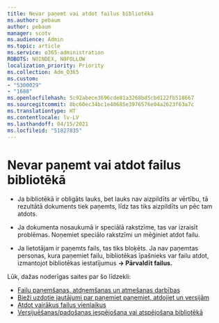 ```yaml
---
title: Nevar paņemt vai atdot failus bibliotēkā
ms.author: pebaum
author: pebaum
manager: scotv
ms.audience: Admin
ms.topic: article
ms.service: o365-administration
ROBOTS: NOINDEX, NOFOLLOW
localization_priority: Priority
ms.collection: Adm_O365
ms.custom:
- "5300029"
- "1688"
ms.openlocfilehash: 5c92abece3696cde81a3268bd5cbd122fb518667
ms.sourcegitcommit: 8bc60ec34bc1e40685e3976576e04a2623f63a7c
ms.translationtype: HT
ms.contentlocale: lv-LV
ms.lasthandoff: 04/15/2021
ms.locfileid: "51827835"
---
```

# <a name="unable-to-check-out-or-check-in-files-in-a-library"></a>Nevar paņemt vai atdot failus bibliotēkā

- Ja bibliotēkā ir obligāts lauks, bet lauks nav aizpildīts ar vērtību, tā rezultātā dokuments tiek paņemts, līdz tas tiks aizpildīts un pēc tam atdots.

- Ja dokumenta nosaukumā ir speciālā rakstzīme, tas var izraisīt problēmas. Noņemiet speciālo rakstzīmi un mēģiniet atdot failu.

- Ja lietotājam ir paņemts fails, tas tiks bloķēts.  Ja nav paņemtas personas, kura paņemiet failu, bibliotēkas īpašnieks var failu atdot, izmantojot bibliotēkas iestatījumus **-> Pārvaldīt failus.**

Lūk, dažas noderīgas saites par šo līdzekli:

- [Failu paņemšanas, atdņemšanas un atmešanas darbības](https://support.office.com/article/check-out-check-in-or-discard-changes-to-files-in-a-library-7e2c12a9-a874-4393-9511-1378a700f6de)
- [Bieži uzdotie jautājumi par paņemiet paņemiet, atdojiet un versijām](https://support.office.com/article/Top-questions-about-check-out-check-in-and-versions-7E941339-E972-4C7A-A79A-80A1FCF84076)
- [Atdot vairākus failus vienlaikus](https://support.office.com/article/check-out-check-in-or-discard-changes-to-files-in-a-library-7e2c12a9-a874-4393-9511-1378a700f6de)
- [Versijuēšanas/padošanas iespējošana vai atspējošana bibliotēkā](https://support.office.com/article/enable-and-configure-versioning-for-a-list-or-library-1555d642-23ee-446a-990a-bcab618c7a37)
